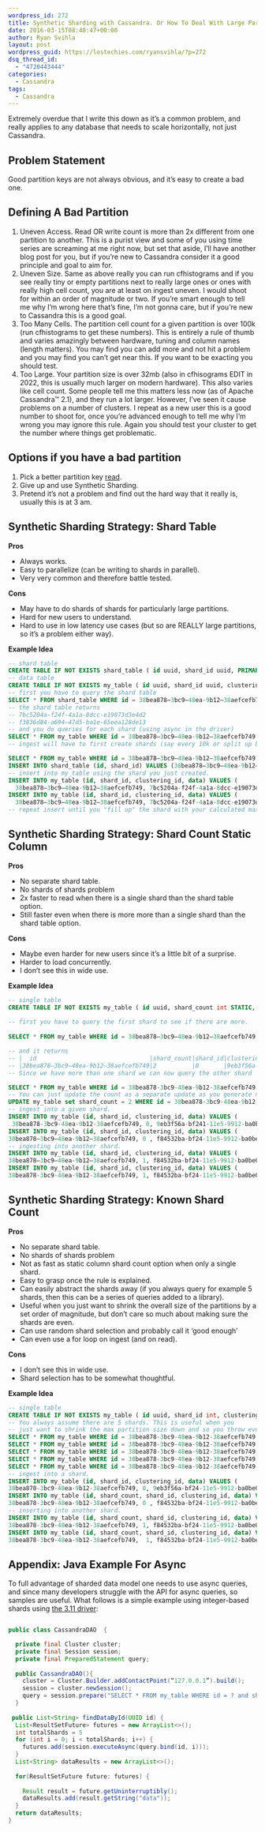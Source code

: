 ```yaml
---
wordpress_id: 272
title: Synthetic Sharding with Cassandra. Or How To Deal With Large Partitions.
date: 2016-03-15T08:40:47+00:00
author: Ryan Svihla
layout: post
wordpress_guid: https://lostechies.com/ryansvihla/?p=272
dsq_thread_id:
  - "4720443444"
categories:
  - Cassandra
tags:
  - Cassandra
---
```

Extremely overdue that I write this down as it’s a common problem, and really applies to any database that needs to scale horizontally, not just Cassandra.
 
## Problem Statement
 
Good partition keys are not always obvious, and it’s easy to create a bad one.
  
## Defining A Bad Partition
  
1. Uneven Access. Read OR write count is more than 2x different from one partition to another. This is a purist view and some of you using time series are screaming at me right now, but set that aside, I’ll have another blog post for you, but if you’re new to Cassandra consider it a good principle and goal to aim for.
2. Uneven Size. Same as above really you can run cfhistograms and if you see really tiny or empty partitions next to really large ones or ones with really high cell count, you are at least on ingest uneven. I would shoot for within an order of magnitude or two. If you’re smart enough to tell me why I’m wrong here that’s fine, I’m not gonna care, but if you’re new to Cassandra this is a good goal.
3. Too Many Cells. The partition cell count for a given partition is over 100k (run cfhistograms to get these numbers). This is entirely a rule of thumb and varies amazingly between hardware, tuning and column names (length matters). You may find you can add more and not hit a problem and you may find you can’t get near this. If you want to be exacting you should test.
4. Too Large. Your partition size is over 32mb (also in cfhisograms EDIT in 2022, this is usually much larger on modern hardware). This also varies like cell count. Some people tell me this matters less now (as of Apache Cassandra™ 2.1), and they run a lot larger. However, I’ve seen it cause problems on a number of clusters. I repeat as a new user this is a good number to shoot for, once you’re advanced enough to tell me why I’m wrong you may ignore this rule. Again you should test your cluster to get the number where things get problematic.

## Options if you have a bad partition
  
1. Pick a better partition key [read](http://www.datastax.com/dev/blog/basic-rules-of-cassandra-data-modeling).
2. Give up and use Synthetic Sharding.
3. Pretend it’s not a problem and find out the hard way that it really is, usually this is at 3 am.
  
## Synthetic Sharding Strategy: Shard Table

**Pros**

* Always works.
* Easy to parallelize (can be writing to shards in parallel).
* Very very common and therefore battle tested.

**Cons**
  
* May have to do shards of shards for particularly large partitions.
* Hard for new users to understand.
* Hard to use in low latency use cases (but so are REALLY large partitions, so it’s a problem either way).

**Example Idea**

```sql
-- shard table
CREATE TABLE IF NOT EXISTS shard_table ( id uuid, shard_id uuid, PRIMARY KEY(id, shard_id));
-- data table
CREATE TABLE IF NOT EXISTS my_table ( id uuid, shard_id uuid, clustering_id timeuuid, data text, PRIMARY KEY((id, shard_id), clustering_id));
-- first you have to query the shard table
SELECT * FROM shard_table WHERE id = 38bea878–3bc9–48ea-9b12–38aefcefb749;
-- the shard table returns 
-- 7bc5204a-f24f-4a1a-8dcc-e19073d3e4d2
-- f3836d84-a694–47d5-ba1e-65eea128de13 
-- and you do queries for each shard (using async in the driver)
SELECT * FROM my_table WHERE id = 38bea878–3bc9–48ea-9b12–38aefcefb749 AND shard_id = 7bc5204a-f24f-4a1a-8dcc-e19073d3e4d2;
-- ingest will have to first create shards (say every 10k or split up by workers).

SELECT * FROM my_table WHERE id = 38bea878–3bc9–48ea-9b12–38aefcefb749 AND shard_id =  f3836d84-a694–47d5-ba1e-65eea128de13;
INSERT INTO shard_table (id, shard_id) VALUES (38bea878–3bc9–48ea-9b12–38aefcefb749, 7bc5204a-f24f-4a1a-8dcc-e19073d3e4d2);
-- insert into my_table using the shard you just created.
INSERT INTO my_table (id, shard_id, clustering_id, data) VALUES (
  38bea878–3bc9–48ea-9b12–38aefcefb749, 7bc5204a-f24f-4a1a-8dcc-e19073d3e4d2, 9eb3f56a-bf24-11e5-9912-ba0be0483c18, 'my data');
INSERT INTO my_table (id, shard_id, clustering_id, data) VALUES (
  38bea878–3bc9–48ea-9b12–38aefcefb749, 7bc5204a-f24f-4a1a-8dcc-e19073d3e4d2, f84532ba-bf24-11e5-9912-ba0be0483c18, 'my other data');
-- repeat insert until you "fill up" the shard with your calculated max.
```

## Synthetic Sharding Strategy: Shard Count Static Column

**Pros**

* No separate shard table.
* No shards of shards problem
* 2x faster to read when there is a single shard than the shard table option.
* Still faster even when there is more more than a single shard than the shard table option.

**Cons** 

* Maybe even harder for new users since it’s a little bit of a surprise.
* Harder to load concurrently.
* I don’t see this in wide use.
 
  
**Example Idea**
  
```sql
-- single table
CREATE TABLE IF NOT EXISTS my_table ( id uuid, shard_count int STATIC, shard_id int, clustering_id timeuuid, data text, PRIMARY KEY((id, shard_id), clustering_id));
  
-- first you have to query the first shard to see if there are more.
  
SELECT * FROM my_table WHERE id = 38bea878–3bc9–48ea-9b12–38aefcefb749 AND shard_id = 0;

-- and it returns
-- |  id                                |shard_count|shard_id|clustering_id                       | data    |
-- |38bea878–3bc9–48ea-9b12–38aefcefb749|2          |0       |9eb3f56a-bf24-11e5-9912-ba0be0483c18|'my data'|
-- Since we have more than one shard we can now query the other shard

SELECT * FROM my_table WHERE id = 38bea878-3bc9-48ea-9b12-38aefcefb749 AND shard_id = 1;
-- You can just update the count as a separate update as you generate new shards or if you know how many shards you'll end up with before you start ingesting.
UPDATE my_table set shard_count = 2 WHERE id = 38bea878-3bc9-48ea-9b12-38aefcefb749 AND shard_id = 0
-- ingest into a given shard.
INSERT INTO my_table (id, shard_id, clustering_id, data) VALUES (
 38bea878-3bc9-48ea-9b12-38aefcefb749, 0, 9eb3f56a-bf241-11e5-9912-ba0be0483c18, 'my data');
INSERT INTO my_table (id, shard_id, clustering_id, data) VALUES (
38bea878–3bc9–48ea-9b12–38aefcefb749, 0 , f84532ba-bf24-11e5-9912-ba0be0483c18, 'my other data');
-- ingesting into another shard. 
INSERT INTO my_table (id, shard_id, clustering_id, data) VALUES (
38bea878–3bc9–48ea-9b12–38aefcefb749, 1, f84532ba-bf24-11e5-9912-ba0be0483c18, 'my shard 2 data');
INSERT INTO my_table (id, shard_id, clustering_id, data) VALUES (
38bea878-3bc9-48ea-9b12-38aefcefb749, 1, f84532ba-bf24-11e5-9912-ba0be0483c18, 'my other shard 2 data');
```

## Synthetic Sharding Strategy: Known Shard Count

**Pros**

* No separate shard table.
* No shards of shards problem
* Not as fast as static column shard count option when only a single shard.
* Easy to grasp once the rule is explained.
* Can easily abstract the shards away (if you always query for example 5 shards, then this can be a series of queries added to a library).
* Useful when you just want to shrink the overall size of the partitions by a set order of magnitude, but don’t care so much about making sure the shards are even.
* Can use random shard selection and probably call it ‘good enough’
* Can even use a for loop on ingest (and on read).

**Cons**
  
* I don’t see this in wide use.
* Shard selection has to be somewhat thoughtful.
  
**Example Idea**
  
```sql
-- single table
CREATE TABLE IF NOT EXISTS my_table ( id uuid, shard_id int, clustering_id timeuuid, data text, PRIMARY KEY((id, shard_id), clustering_id));
-- You always assume there are 5 shards. This is useful when you 
-- just want to shrink the max partition size down and so you throw every record in a different shard.
SELECT * FROM my_table WHERE id = 38bea878-3bc9-48ea-9b12-38aefcefb749 AND shard_id = 0;
SELECT * FROM my_table WHERE id = 38bea878-3bc9-48ea-9b12-38aefcefb749 AND shard_id = 1;
SELECT * FROM my_table WHERE id = 38bea878-3bc9-48ea-9b12-38aefcefb749 AND shard_id = 2;
SELECT * FROM my_table WHERE id = 38bea878-3bc9-48ea-9b12-38aefcefb749 AND shard_id = 3;
SELECT * FROM my_table WHERE id = 38bea878-3bc9-48ea-9b12-38aefcefb749 AND shard_id = 4;
-- ingest into a shard.
INSERT INTO my_table (id, shard_id, clustering_id, data) VALUES (
38bea878-3bc9-48ea-9b12-38aefcefb749, 0, 9eb3f56a-bf24-11e5-9912-ba0be0483c18, 'my data');
INSERT INTO my_table (id, shard_count, shard_id, clustering_id, data) VALUES (
38bea878-3bc9-48ea-9b12-38aefcefb749, 0 , f84532ba-bf24-11e5-9912-ba0be0483c18, 'my other data');
-- inserting into another shard.
INSERT INTO my_table (id, shard_count, shard_id, clustering_id, data) VALUES (
38bea878-3bc9-48ea-9b12-38aefcefb749, 1, f84532ba-bf24-11e5-9912-ba0be0483c18, 'my shard 2 data');
INSERT INTO my_table (id, shard_count, shard_id, clustering_id, data) VALUES (
38bea878-3bc9-48ea-9b12-38aefcefb749,  1, f84532ba-bf24-11e5-9912-ba0be0483c18, 'my other shard 2 data');
```
 
## Appendix: Java Example For Async
  
To full advantage of sharded data model one needs to use async queries, and since many developers struggle with the API for async queries, so samples are useful. What follows is a simple example using integer-based shards using [the 3.11 driver](https://docs.datastax.com/en/developer/java-driver/3.11/):
  
```java

public class CassandraDAO  {

  private final Cluster cluster;
  private final Session session;
  private final PreparedStatement query;
  
  public CassandraDAO(){
    cluster = Cluster.Builder.addContactPoint(“127.0.0.1”).build();
    session = cluster.newSession();
    query = session.prepare("SELECT * FROM my_table WHERE id = ? and shard_id = ?");
  }
 
 public List<String> findDataById(UUID id) {
  List<ResultSetFuture> futures = new ArrayList<>();
  int totalShards = 5
  for (int i = 0; i < totalShards; i++) {
    futures.add(session.executeAsync(query.bind(id, i)));
  }
  List<String> dataResults = new ArrayList<>();
  
  for(ResultSetFuture future: futures) {
  
    Result result = future.getUninterruptibly();
    dataResults.add(result.getString("data"));
  } 
  return dataResults;
}
```

